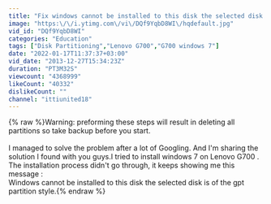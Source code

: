 ```yaml
---
title: "Fix windows cannot be installed to this disk the selected disk is of the gpt partition style"
image: "https:\/\/i.ytimg.com\/vi\/DQf9YqbD8WI\/hqdefault.jpg"
vid_id: "DQf9YqbD8WI"
categories: "Education"
tags: ["Disk Partitioning","Lenovo G700","G700 windows 7"]
date: "2022-01-17T11:37:37+03:00"
vid_date: "2013-12-27T15:34:23Z"
duration: "PT3M32S"
viewcount: "4368999"
likeCount: "40332"
dislikeCount: ""
channel: "ittiunited18"
---
```

{% raw %}Warning: preforming these steps will result in deleting all partitions so take backup before you start.<br /><br />I managed to solve the problem after a lot of Googling. And I'm sharing the solution I found with you guys.I tried to install windows 7 on  Lenovo G700 . The installation process didn't go through, it keeps showing me this message : <br />Windows cannot be installed to this disk the selected disk is of the gpt partition style.{% endraw %}
